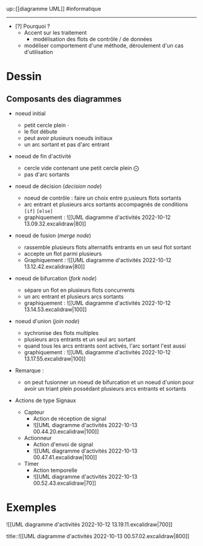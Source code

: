 up::[[diagramme UML]]
#informatique

----
 - [?] Pourquoi ?
     - Accent sur les traitement
         - modélisation des flots de contrôle / de données
     - modéliser comportement d'une méthode, déroulement d'un cas d'utilisation

# Dessin

## Composants des diagrammes
 - noeud initial
     - petit cercle plein $\cdot$
     - le flot débute
     - peut avoir plusieurs noeuds initiaux
     - un arc sortant et pas d'arc entrant
 - noeud de fin d'activité
     - cercle vide contenant une petit cercle plein $\bigodot$
     - pas d'arc sortants
 - noeud de décision (*decision node*)
     - noeud de contrôle : faire un choix entre p;usieurs flots sortants
     - arc entrant et plusieurs arcs sortants accompagnés de conditions `[if]` `[else]`
     - graphiquement : ![[UML diagramme d'activités 2022-10-12 13.09.32.excalidraw|80]]
 - noeud de fusion (*merge node*)
     - rassemble plusieurs flots alternatifs entrants en un seul flot sortant
     - accepte un flot parmi plusieurs
     - Graphiquement : ![[UML diagramme d'activités 2022-10-12 13.12.42.excalidraw|80]]
 - noeud de bifurcation (*fork node*)
     - sépare un flot en plusieurs flots concurrents
     - un arc entrant et plusieurs arcs sortants
     - graphiquement : ![[UML diagramme d'activités 2022-10-12 13.14.53.excalidraw|100]]
 - noeud d'union (*join node*)
     - sychronise des flots multiples
     - plusieurs arcs entrants et un seul arc sortant
     - quand tous les arcs entrants sont activés, l'arc sortant l'est aussi
     - graphiquement : ![[UML diagramme d'activités 2022-10-12 13.17.55.excalidraw|100]]
 - Remarque :
     - on peut fusionner un noeud de bifurcation et un noeud d'union pour avoir un triant plein possédant plusieurs arcs entrants et sortants

 - Actions de type Signaux
     - Capteur
         - Action de réception de signal 
         - ![[UML diagramme d'activités 2022-10-13 00.44.20.excalidraw|100]]
     - Actionneur 
         - Action d'envoi de signal
         - ![[UML diagramme d'activités 2022-10-13 00.47.41.excalidraw|100]]
     - Timer
         - Action temporelle
         - ![[UML diagramme d'activités 2022-10-13 00.52.43.excalidraw|70]]

# Exemples

![[UML diagramme d'activités 2022-10-12 13.19.11.excalidraw|700]]



title::![[UML diagramme d'activités 2022-10-13 00.57.02.excalidraw|800]]
